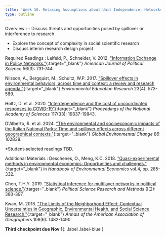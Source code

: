 ```yaml
---
title: 'Week 10. Relaxing Assumptions about Unit Independence: Networks and Complexity (Oct 29)'
type: outline
---
```


Overview
: - Discuss threats and opportunities posed by spillover or interference to research
  - Explore the concept of complexity in social scientific research
  - Discuss interim research design project

Required Readings
: Leifeld, P., Schneider, V. 2012. ["Information Exchange in Policy Networks."](https://doi.org/10.1111/j.1540-5907.2011.00580.x){:target="_blank"} _American Journal of Political Science_ 56(3): 731-744.
  
  Nilsson, A., Bergquist, M., Schultz, W.P. 2017. ["Spillover effects in environmental behaviors, across time and context: a review and research agenda."](https://doi.org/10.1080/13504622.2016.1250148){:target="_blank"} _Environmental Education Research_ 23(4): 573-589.
  
  Holtz, D. et al. 2020. ["Interdependence and the cost of uncoordinated responses to COVID-19"](https://doi.org/10.1073/pnas.2009522117){:target="_blank"} _Proceedings of the National Academy of Sciences_ 117(33): 19837-19843.
  
  D'Alberto, R. et al. 2024. ["The environmental and socioeconomic impacts of the Italian National Parks: Time and spillover effects across different geographical contexts."](https://doi.org/10.1016/j.gloenvcha.2024.102838){:target="_blank"} _Global Environmental Change_ 86: 102838.

  *Student-selected readings TBD.

Additional Materials
: Deschenes, O., Meng, K.C. 2018. ["Quasi-experimental methods in environmental economics: Opportunities and challenges."](https://www.sciencedirect.com/science/article/abs/pii/S1574009918300068){:target="_blank"} in _Handbook of Environmental Economics_ vol.4, pp. 285-332.

  Chen, T.H.Y. 2019. ["Statistical inference for multilayer networks in political science."](https://doi.org/10.1017/psrm.2019.49){:target="_blank"} _Political Science Research and Methods_ 9(2): 380-397.
  
  Kwan, M. 2018. ["The Limits of the Neighborhood Effect: Contextual Uncertainties in Geographic, Environmental Health, and Social Science Research."](https://doi.org/10.1080/24694452.2018.1453777){:target="_blank"} _Annals of the American Association of Geographers_ 108(6): 1482-1490.

**Third checkpoint due Nov 1**{: .label .label-blue }
